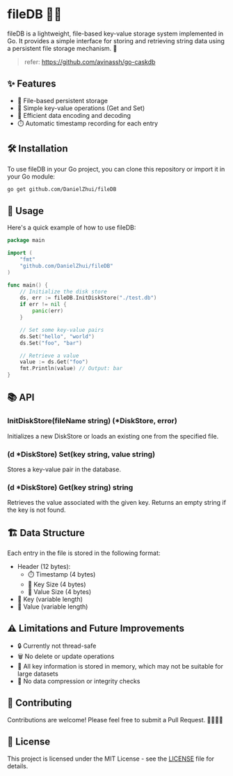 # fileDB 📁🔑

fileDB is a lightweight, file-based key-value storage system implemented in Go. It provides a simple interface for storing and retrieving string data using a persistent file storage mechanism. 💾

> refer: https://github.com/avinassh/go-caskdb

## ✨ Features

- 📂 File-based persistent storage
- 🔑 Simple key-value operations (Get and Set)
- 🚀 Efficient data encoding and decoding
- ⏱️ Automatic timestamp recording for each entry

## 🛠️ Installation

To use fileDB in your Go project, you can clone this repository or import it in your Go module:

```bash
go get github.com/DanielZhui/fileDB
```

## 🚀 Usage

Here's a quick example of how to use fileDB:

```go
package main

import (
    "fmt"
    "github.com/DanielZhui/fileDB"
)

func main() {
    // Initialize the disk store
    ds, err := fileDB.InitDiskStore("./test.db")
    if err != nil {
        panic(err)
    }

    // Set some key-value pairs
    ds.Set("hello", "world")
    ds.Set("foo", "bar")

    // Retrieve a value
    value := ds.Get("foo")
    fmt.Println(value) // Output: bar
}
```

## 📚 API

### InitDiskStore(fileName string) (*DiskStore, error)

Initializes a new DiskStore or loads an existing one from the specified file.

### (d *DiskStore) Set(key string, value string)

Stores a key-value pair in the database.

### (d *DiskStore) Get(key string) string

Retrieves the value associated with the given key. Returns an empty string if the key is not found.

## 🏗️ Data Structure

Each entry in the file is stored in the following format:

- Header (12 bytes):
  - ⏱️ Timestamp (4 bytes)
  - 📏 Key Size (4 bytes)
  - 📏 Value Size (4 bytes)
- 🔑 Key (variable length)
- 📄 Value (variable length)

## ⚠️ Limitations and Future Improvements

- 🔒 Currently not thread-safe
- 🗑️ No delete or update operations
- 💾 All key information is stored in memory, which may not be suitable for large datasets
- 🔐 No data compression or integrity checks

## 🤝 Contributing

Contributions are welcome! Please feel free to submit a Pull Request. 👨‍💻👩‍💻

## 📄 License

This project is licensed under the MIT License - see the [LICENSE](LICENSE) file for details.